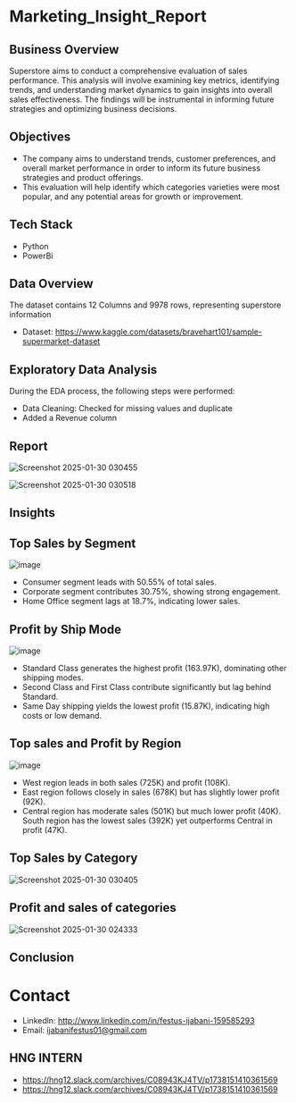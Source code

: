 # Marketing_Insight_Report
## Business Overview
Superstore aims to conduct a comprehensive evaluation of sales performance. This analysis will involve examining key metrics, identifying trends, and understanding market dynamics to gain insights into overall sales effectiveness. The findings will be instrumental in informing future strategies and optimizing business decisions.

## Objectives
- The company aims to understand trends, customer preferences, and overall market performance in order to inform its future business strategies and product offerings. 
- This evaluation will help identify which categories varieties were most popular, and any potential areas for growth or improvement.

## Tech Stack
- Python
- PowerBi

## Data Overview
The dataset contains 12 Columns and 9978 rows, representing superstore information
- Dataset: https://www.kaggle.com/datasets/bravehart101/sample-supermarket-dataset

## Exploratory Data Analysis
During the EDA process, the following steps were performed:

- Data Cleaning: Checked for missing values and duplicate
- Added a Revenue column

## Report
![Screenshot 2025-01-30 030455](https://github.com/user-attachments/assets/29bd2921-a7b6-4dc7-a8d3-511bc0b43921)

![Screenshot 2025-01-30 030518](https://github.com/user-attachments/assets/08c57120-75e0-4a7f-a2fa-d3b08f6a0065)



## Insights
## Top Sales by Segment

![image](https://github.com/user-attachments/assets/d15f36eb-09a4-4c69-be04-e812b588b9d9)

- Consumer segment leads with 50.55% of total sales.
- Corporate segment contributes 30.75%, showing strong engagement.
- Home Office segment lags at 18.7%, indicating lower sales.

## Profit by Ship Mode

![image](https://github.com/user-attachments/assets/19a0f365-76b5-4a12-b9a5-2e7f957f1d58)

- Standard Class generates the highest profit (163.97K), dominating other shipping modes.
- Second Class and First Class contribute significantly but lag behind Standard.
- Same Day shipping yields the lowest profit (15.87K), indicating high costs or low demand.

## Top sales and Profit by Region

![image](https://github.com/user-attachments/assets/efd4be1c-864c-4e2e-b2e4-c4306ac252d2)

- West region leads in both sales (725K) and profit (108K).
- East region follows closely in sales (678K) but has slightly lower profit (92K).
- Central region has moderate sales (501K) but much lower profit (40K).
South region has the lowest sales (392K) yet outperforms Central in profit (47K).

## Top Sales by Category

![Screenshot 2025-01-30 030405](https://github.com/user-attachments/assets/154c4fd4-dddb-42f6-a8b1-6fea10f0673b)


## Profit and sales of categories

![Screenshot 2025-01-30 024333](https://github.com/user-attachments/assets/45ea7b3e-f829-4b55-a14f-b158d7a46e70)

## Conclusion

# Contact

- Linkedln: http://www.linkedin.com/in/festus-ijabani-159585293
- Email: ijabanifestus01@gmail.com

## HNG INTERN
- https://hng12.slack.com/archives/C08943KJ4TV/p1738151410361569
- https://hng12.slack.com/archives/C08943KJ4TV/p1738151410361569
